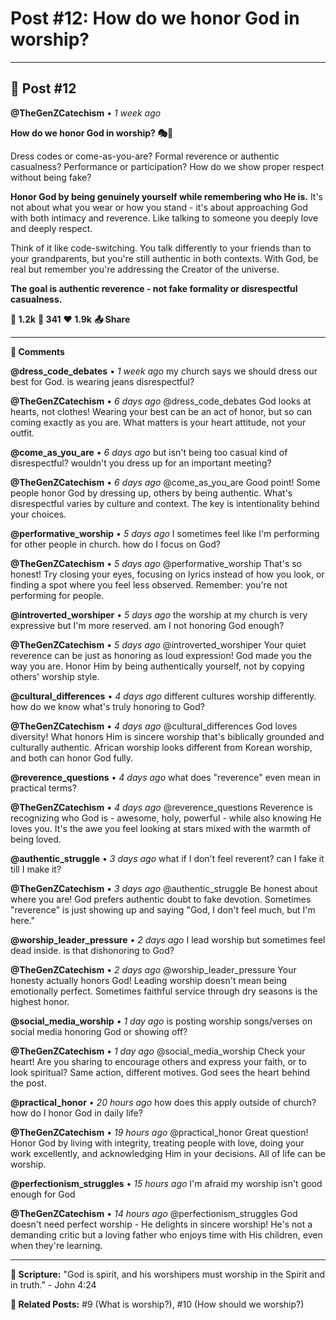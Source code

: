 # Post #12: How do we honor God in worship?

---

## 📱 Post #12

**@TheGenZCatechism** • *1 week ago*

**How do we honor God in worship? 🎭👔**

Dress codes or come-as-you-are? Formal reverence or authentic casualness? Performance or participation? How do we show proper respect without being fake?

**Honor God by being genuinely yourself while remembering who He is.** It's not about what you wear or how you stand - it's about approaching God with both intimacy and reverence. Like talking to someone you deeply love and deeply respect.

Think of it like code-switching. You talk differently to your friends than to your grandparents, but you're still authentic in both contexts. With God, be real but remember you're addressing the Creator of the universe.

**The goal is authentic reverence - not fake formality or disrespectful casualness.**

**💭 1.2k** **🔄 341** **❤️ 1.9k** **📤 Share**

---

**💬 Comments**

**@dress_code_debates** • *1 week ago*
my church says we should dress our best for God. is wearing jeans disrespectful?

**@TheGenZCatechism** • *6 days ago*
@dress_code_debates God looks at hearts, not clothes! Wearing your best can be an act of honor, but so can coming exactly as you are. What matters is your heart attitude, not your outfit.

**@come_as_you_are** • *6 days ago*
but isn't being too casual kind of disrespectful? wouldn't you dress up for an important meeting?

**@TheGenZCatechism** • *6 days ago*
@come_as_you_are Good point! Some people honor God by dressing up, others by being authentic. What's disrespectful varies by culture and context. The key is intentionality behind your choices.

**@performative_worship** • *5 days ago*
I sometimes feel like I'm performing for other people in church. how do I focus on God?

**@TheGenZCatechism** • *5 days ago*
@performative_worship That's so honest! Try closing your eyes, focusing on lyrics instead of how you look, or finding a spot where you feel less observed. Remember: you're not performing for people.

**@introverted_worshiper** • *5 days ago*
the worship at my church is very expressive but I'm more reserved. am I not honoring God enough?

**@TheGenZCatechism** • *5 days ago*
@introverted_worshiper Your quiet reverence can be just as honoring as loud expression! God made you the way you are. Honor Him by being authentically yourself, not by copying others' worship style.

**@cultural_differences** • *4 days ago*
different cultures worship differently. how do we know what's truly honoring to God?

**@TheGenZCatechism** • *4 days ago*
@cultural_differences God loves diversity! What honors Him is sincere worship that's biblically grounded and culturally authentic. African worship looks different from Korean worship, and both can honor God fully.

**@reverence_questions** • *4 days ago*
what does "reverence" even mean in practical terms?

**@TheGenZCatechism** • *4 days ago*
@reverence_questions Reverence is recognizing who God is - awesome, holy, powerful - while also knowing He loves you. It's the awe you feel looking at stars mixed with the warmth of being loved.

**@authentic_struggle** • *3 days ago*
what if I don't feel reverent? can I fake it till I make it?

**@TheGenZCatechism** • *3 days ago*
@authentic_struggle Be honest about where you are! God prefers authentic doubt to fake devotion. Sometimes "reverence" is just showing up and saying "God, I don't feel much, but I'm here."

**@worship_leader_pressure** • *2 days ago*
I lead worship but sometimes feel dead inside. is that dishonoring to God?

**@TheGenZCatechism** • *2 days ago*
@worship_leader_pressure Your honesty actually honors God! Leading worship doesn't mean being emotionally perfect. Sometimes faithful service through dry seasons is the highest honor.

**@social_media_worship** • *1 day ago*
is posting worship songs/verses on social media honoring God or showing off?

**@TheGenZCatechism** • *1 day ago*
@social_media_worship Check your heart! Are you sharing to encourage others and express your faith, or to look spiritual? Same action, different motives. God sees the heart behind the post.

**@practical_honor** • *20 hours ago*
how does this apply outside of church? how do I honor God in daily life?

**@TheGenZCatechism** • *19 hours ago*
@practical_honor Great question! Honor God by living with integrity, treating people with love, doing your work excellently, and acknowledging Him in your decisions. All of life can be worship.

**@perfectionism_struggles** • *15 hours ago*
I'm afraid my worship isn't good enough for God

**@TheGenZCatechism** • *14 hours ago*
@perfectionism_struggles God doesn't need perfect worship - He delights in sincere worship! He's not a demanding critic but a loving father who enjoys time with His children, even when they're learning.

---

**📖 Scripture:** "God is spirit, and his worshipers must worship in the Spirit and in truth." - John 4:24

**🔗 Related Posts:** #9 (What is worship?), #10 (How should we worship?) 